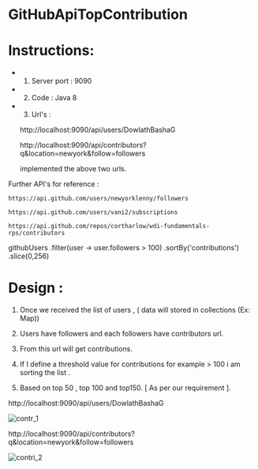 # GitHubApiTopContribution

# Instructions:

- 1. Server port  : 9090

- 2. Code : Java 8 

- 3. Url's : 

    http://localhost:9090/api/users/DowlathBashaG 

    http://localhost:9090/api/contributors?q&location=newyork&follow=followers 

    implemented the above two urls. 

Further API's for reference : 

    https://api.github.com/users/newyorklenny/followers
    
    https://api.github.com/users/vani2/subscriptions 

    https://api.github.com/repos/cortharlow/wdi-fundamentals-rps/contributors

   githubUsers
  .filter(user -> user.followers > 100)
  .sortBy('contributions')
  .slice(0,256)
  
# Design : 

   1. Once we received the list of users , ( data will stored in collections (Ex: Map)) 

   2. Users have followers and each followers have contributors url. 

   3. From this url will get contributions.

   4. If I define a threshold value for contributions for example > 100 i am sorting the list . 

   5. Based on top 50 , top 100 and top150. [ As per our requirement ].

http://localhost:9090/api/users/DowlathBashaG

 
![contr_1](https://user-images.githubusercontent.com/9671419/86452399-e0c4c980-bd39-11ea-85e3-be1731bfe94a.PNG)

http://localhost:9090/api/contributors?q&location=newyork&follow=followers


![contri_2](https://user-images.githubusercontent.com/9671419/86452403-e1f5f680-bd39-11ea-846f-4026e63c44f8.PNG)
